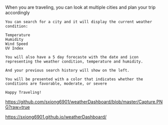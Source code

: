 When you are traveling, you can look at multiple cities and plan your trip accordingly


```
You can search for a city and it will display the current weather condition:

Temperature
Humidity
Wind Speed
UV Index

You will also have a 5 day forecaste with the date and icon representing the weather condition, temperature and humidity.

And your previous search history will show on the left.

You will be presented with a color that indicates whether the conditions are favorable, moderate, or severe

Happy Traveling!

```
https://github.com/sxiong6901/weatherDashboard/blob/master/Capture.PNG?raw=true

https://sxiong6901.github.io/weatherDashboard/
